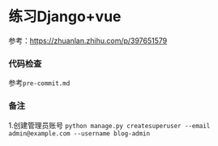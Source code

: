 # 练习Django+vue

参考：https://zhuanlan.zhihu.com/p/397651579

### 代码检查

参考`pre-commit.md`

### 备注

1.创建管理员账号
`python manage.py createsuperuser --email admin@example.com --username blog-admin`
